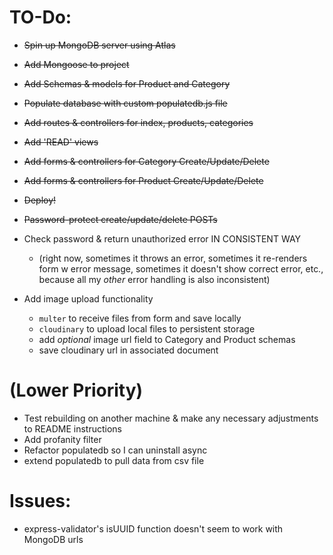 # TO-Do:

- ~~Spin up MongoDB server using Atlas~~
- ~~Add Mongoose to project~~
- ~~Add Schemas & models for Product and Category~~
- ~~Populate database with custom populatedb.js file~~
- ~~Add routes & controllers for index, products, categories~~
- ~~Add 'READ' views~~
- ~~Add forms & controllers for Category Create/Update/Delete~~
- ~~Add forms & controllers for Product Create/Update/Delete~~
- ~~Deploy!~~
- ~~Password-protect create/update/delete POSTs~~
- Check password & return unauthorized error IN CONSISTENT WAY

  - (right now, sometimes it throws an error, sometimes it re-renders form w error message, sometimes it doesn't show correct error, etc., because all my _other_ error handling is also inconsistent)

- Add image upload functionality
  - `multer` to receive files from form and save locally
  - `cloudinary` to upload local files to persistent storage
  - add _optional_ image url field to Category and Product schemas
  - save cloudinary url in associated document

# (Lower Priority)

- Test rebuilding on another machine & make any necessary adjustments to README instructions
- Add profanity filter
- Refactor populatedb so I can uninstall async
- extend populatedb to pull data from csv file

# Issues:

- express-validator's isUUID function doesn't seem to work with MongoDB urls
